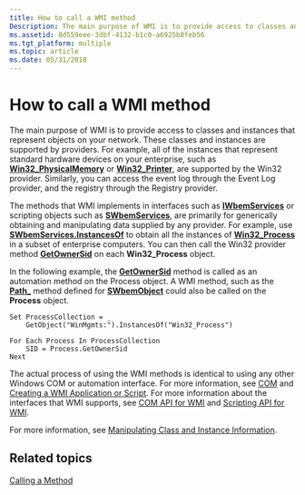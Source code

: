 ```yaml
---
title: How to call a WMI method
Description: The main purpose of WMI is to provide access to classes and instances that represent objects on your network.
ms.assetid: 8d559eee-3dbf-4132-b1c0-a6925b8feb56
ms.tgt_platform: multiple
ms.topic: article
ms.date: 05/31/2018
---
```


# How to call a WMI method

The main purpose of WMI is to provide access to classes and instances that represent objects on your network. These classes and instances are supported by providers. For example, all of the instances that represent standard hardware devices on your enterprise, such as [**Win32\_PhysicalMemory**](/windows/desktop/CIMWin32Prov/win32-physicalmemory) or [**Win32\_Printer**](/windows/desktop/CIMWin32Prov/win32-printer), are supported by the Win32 provider. Similarly, you can access the event log through the Event Log provider, and the registry through the Registry provider.

The methods that WMI implements in interfaces such as [**IWbemServices**](/windows/desktop/api/WbemCli/nn-wbemcli-iwbemservices) or scripting objects such as [**SWbemServices**](swbemservices.md), are primarily for generically obtaining and manipulating data supplied by any provider. For example, use [**SWbemServices.InstancesOf**](swbemservices-instancesof.md) to obtain all the instances of [**Win32\_Process**](/windows/desktop/CIMWin32Prov/win32-process) in a subset of enterprise computers. You can then call the Win32 provider method [**GetOwnerSid**](/windows/desktop/CIMWin32Prov/getownersid-method-in-class-win32-process) on each **Win32\_Process** object.

In the following example, the [**GetOwnerSid**](/windows/desktop/CIMWin32Prov/getownersid-method-in-class-win32-process) method is called as an automation method on the Process object. A WMI method, such as the [**Path\_**](swbemobject-path-.md) method defined for [**SWbemObject**](swbemobject.md) could also be called on the **Process** object.


```VB
Set ProcessCollection = _
    GetObject("WinMgmts:").InstancesOf("Win32_Process")

For Each Process In ProcessCollection
    SID = Process.GetOwnerSid
Next
```



The actual process of using the WMI methods is identical to using any other Windows COM or automation interface. For more information, see [COM](../cossdk/component-services-portal.md) and [Creating a WMI Application or Script](creating-a-wmi-application-or-script.md). For more information about the interfaces that WMI supports, see [COM API for WMI](com-api-for-wmi.md) and [Scripting API for WMI](scripting-api-for-wmi.md).

For more information, see [Manipulating Class and Instance Information](manipulating-class-and-instance-information.md).

## Related topics

<dl> <dt>

[Calling a Method](calling-a-method.md)
</dt> </dl>

 

 